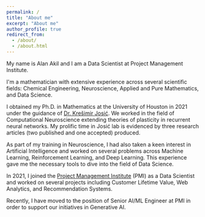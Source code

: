 ```yaml
---
permalink: /
title: "About me"
excerpt: "About me"
author_profile: true
redirect_from: 
  - /about/
  - /about.html
---
```


My name is Alan Akil and I am a Data Scientist at Project Management Institute. 

I'm a mathematician with extensive experience across several scientific fields: Chemical Engineering, Neuroscience, Applied and Pure Mathematics, and Data Science. 

I obtained my Ph.D. in Mathematics at the University of Houston in 2021 under the guidance of [Dr. Krešimir Josić](https://www.math.uh.edu/~josic/). We worked in the field of Computational Neuroscience extending theories of plasticity in recurrent neural networks. 
My prolific time in Josić lab is evidenced by three research articles (two published and one accepted) produced. 

As part of my training in Neuroscience, I had also taken a keen interest in Artificial Intelligence and worked on several problems across Machine Learning, Reinforcement Learning, and Deep Learning. This experience gave me the necessary tools to dive into the field of Data Science.

In 2021, I joined the [Project Management Institute](https://www.pmi.org/) (PMI) as a Data Scientist and worked on several projects including Customer Lifetime Value, Web Analytics, and Recommendation Systems. 

Recently, I have moved to the position of Senior AI/ML Engineer at PMI in order to support our initiatives in Generative AI.
